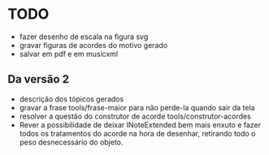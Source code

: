 # TODO

- fazer desenho de escala na figura svg
- gravar figuras de acordes do motivo gerado
- salvar em pdf e em musicxml

## Da versão 2

- descrição dos tópicos gerados
- gravar a frase tools/frase-maior para não perde-la quando sair da tela
- resolver a questão do construtor de acorde tools/construtor-acordes  
- Rever a possibilidade de deixar INoteExtended bem mais enxuto e fazer todos os tratamentos do acorde na hora de desenhar, retirando todo o peso desnecessário do objeto.
